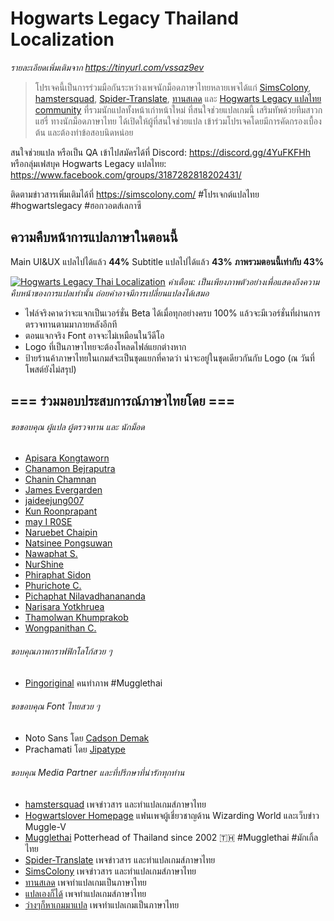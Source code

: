 # Hogwarts Legacy Thailand Localization

*รายละเอียดเพิ่มเติมจาก https://tinyurl.com/vssaz9ev*
> โปรเจคนี้เป็นการร่วมมือกันระหว่างเพจนักม็อดภาษาไทยหลายเพจได้แก่ [SimsColony](https://www.facebook.com/SimsColony), [hamstersquad](https://www.facebook.com/onehamstersquad/), [Spider-Translate](https://www.facebook.com/SpiderTranslate), [ทานสเลด](https://www.facebook.com/TransladeThai) และ [Hogwarts Legacy แปลไทย community](https://www.facebook.com/groups/3187282818202431/) ที่รวมนักแปลทั้งหน้าเก่าหน้าใหม่ ที่สนใจช่วยแปลเกมนี้ เสริมทัพด้วยทีมสาวกแฮรี่ ทางนักม็อดภาษาไทย ได้เปิดให้ผู้ที่สนใจช่วยแปล เข้าร่วมโปรเจคโดยมีการคัดกรองเบื้องต้น และต้องทำข้อสอบนิดหน่อย

สนใจช่วยแปล หรือเป็น QA เข้าไปสมัครได้ที่ Discord: https://discord.gg/4YuFKFHh หรือกลุ่มเฟสบุค Hogwarts Legacy แปลไทย: https://www.facebook.com/groups/3187282818202431/

ติดตามข่าวสารเพิ่มเติมได้ที่ https://simscolony.com/ #โปรเจกต์แปลไทย #hogwartslegacy #ฮอกวอตส์เลกาซี

## ความคืบหน้าการแปลภาษาในตอนนี้

Main UI&UX แปลไปได้แล้ว **44%**
Subtitle แปลไปได้แล้ว **43%**
**ภาพรวมตอนนี้เท่ากับ 43%**

[![Hogwarts Legacy Thai Localization](https://img.youtube.com/vi/nTNIORUdSe8/maxresdefault.jpg)](https://www.youtube.com/watch?v=nTNIORUdSe8 "Hogwarts Legacy Thai Localization")
*คำเตือน: เป็นเพียงภาพตัวอย่างเพื่อแสดงถึงความคืบหน้าของการแปลเท่านั้น ถ่อยคำอาจมีการเปลี่ยนแปลงได้เสมอ*

- ไฟล์จริงคาดว่าจะแจกเป็นเวอร์ชั่น Beta ได้เมื่อทุกอย่างครบ 100% แล้วจะมีเวอร์ชั่นที่ผ่านการตรวจทานตามมาภายหลังอีกที
- ตอนแจกจริง Font อาจจะไม่เหมือนในวีดีโอ
- Logo ที่เป็นภาษาไทยจะต้องโหลดไฟล์แยกต่างหาก
- ป้ายร้านค้าภาษาไทยในเกมส์จะเป็นชุดแยกที่คาดว่า น่าจะอยู่ในชุดเดียวกันกับ Logo (ณ วันที่โพสต์ยังไม่สรุป)

## === ร่วมมอบประสบการณ์ภาษาไทยโดย ===

###### ขอขอบคุณ ผู้แปล ผู้ตรวจทาน และ นักม็อด
+ [Apisara Kongtaworn](https://www.facebook.com/Apisara.k43)
+ [Chanamon Bejraputra](https://www.facebook.com/jan.chanamon)
+ [Chanin Chamnan](https://www.facebook.com/chinznz.chamnan/)
+ [James Evergarden](https://www.facebook.com/profile.php?id=100003894496976)
+ [jaideejung007](https://discuzthai.com/)
+ [Kun Roonprapant](https://discuzxync.com/community/#)
+ [may I R0SE](https://instagram.com/mamukyy?igshid=NDk5N2NlZjQ=)
+ [Naruebet Chaipin](https://www.facebook.com/naruebet)
+ [Natsinee Pongsuwan](https://www.facebook.com/nam.pongsuwan/)
+ [Nawaphat S.](#)
+ [NurShine](#)
+ [Phiraphat Sidon](https://www.facebook.com/phiraphats/)
+ [Phurichote C.](#)
+ [Pichaphat Nilavadhanananda](https://www.facebook.com/oilfromnowherex)
+ [Narisara Yotkhruea](https://www.facebook.com/profile.php?id=100009724057464)
+ [Thamolwan Khumprakob](https://www.facebook.com/jobjab.khumprakob)
+ [Wongpanithan C.](https://instagram.com/niitanc?igshid=NzAzN2Q1NTE=)

###### ขอบคุณภาพกราฟฟิกโลโก้สวย ๆ
+ [Pingoriginal](https://www.facebook.com/pingpongoriginal) คนทำภาพ #Mugglethai

###### ขอขอบคุณ Font ไทยสวย ๆ
+ Noto Sans โดย [Cadson Demak](https://www.cadsondemak.com/)
+ Prachamati โดย [Jipatype](https://www.jipatype.com/)

###### ขอบคุณ Media Partner และที่ปรึกษาที่น่ารักทุกท่าน
+ [hamstersquad](https://www.facebook.com/onehamstersquad/)
  เพจข่าวสาร และทำแปลเกมส์ภาษาไทย
+ [Hogwartslover Homepage](https://www.facebook.com/hogwartsloverhomepage)
  แฟนเพจผู้เชี่ยวชาญด้าน Wizarding World และเว็บข่าว Muggle-V
+ [Mugglethai](https://www.facebook.com/mugglethai.mt)
  Potterhead of Thailand since 2002 🇹🇭 #Mugglethai #มักเกิ้ลไทย
+ [Spider-Translate](https://www.facebook.com/SpiderTranslate)
  เพจข่าวสาร และทำแปลเกมส์ภาษาไทย
+ [SimsColony](https://www.facebook.com/SimsColony)
  เพจข่าวสาร และทำแปลเกมส์ภาษาไทย
+ [ทานสเลด](https://www.facebook.com/TransladeThai)
  เพจทำแปลเกมเป็นภาษาไทย
+ [แปลเองก็ได้](https://www.facebook.com/translatekordai)
  เพจทำแปลเกมส์ภาษาไทย
+ [ว่างๆก็หาเกมมาแปล](https://www.facebook.com/lazymodthai)
  เพจทำแปลเกมเป็นภาษาไทย
